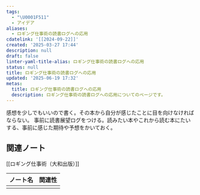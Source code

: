 ```yaml
---
tags:
  - "\U0001F511"
  - アイデア
aliases:
  - ロギング仕事術の読書ログへの応用
cdatelink: '[[2024-09-22]]'
created: '2025-03-27 17:44'
description: null
draft: false
linter-yaml-title-alias: ロギング仕事術の読書ログへの応用
status: null
title: ロギング仕事術の読書ログへの応用
updated: '2025-06-19 17:32'
metas:
  title: ロギング仕事術の読書ログへの応用
  description: ロギング仕事術の読書ログへの応用についてのページです。
---
```

感想を少しでもいいので書く。その本から自分が感じたことに目を向けなければならない。
事前に読書展望ログをつける。読みたい本やこれから読む本にたいする、事前に感じた期待や予想をかいておく。

## 関連ノート
[[ロギング仕事術（大和出版）]]

| ノート名 | 関連性 |
| ---- | --- |
|      |     |
